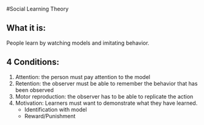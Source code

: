 

#Social Learning Theory

## What it is:


People learn by watching models and imitating behavior.


## 4 Conditions:


1.	Attention: the person must pay attention to the model
2.	Retention: the observer must be able to remember the behavior that has been observed
3.	Motor reproduction: the observer has to be able to replicate the action
4.	Motivation: Learners must want to demonstrate what they have learned.
    - Identification with model
    - Reward/Punishment
